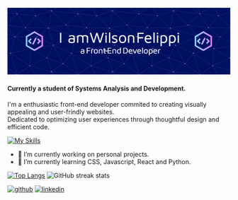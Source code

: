 ![Header](./img/github-header-image.png)


#### Currently a student of Systems Analysis and Development.

I'm a enthusiastic front-end developer commited to creating visually appealing and user-frindly websites.<br>
Dedicated to optimizing user experiences through thoughtful design and efficient code.


[![My Skills](https://skillicons.dev/icons?i=html,css,js,java,py,mysql)](https://skillicons.dev)

- 🔭 I’m currently working on personal projects. 
- 🌱 I’m currently learning CSS, Javascript, React and Python. 

[![Top Langs](https://github-readme-stats.vercel.app/api/top-langs/?username=WilsonFelippi)](https://github.com/anuraghazra/github-readme-stats)
![GitHub streak stats](https://streak-stats.demolab.com/?user=WilsonFelippi)  

[<img src='https://cdn.jsdelivr.net/npm/simple-icons@3.0.1/icons/github.svg' alt='github' height='40'>](https://github.com/WilsonFelippi)  [<img src='https://cdn.jsdelivr.net/npm/simple-icons@3.0.1/icons/linkedin.svg' alt='linkedin' height='40'>](https://www.linkedin.com/in/https://www.linkedin.com/in/wilson-felippi-7a4a56251/)  
